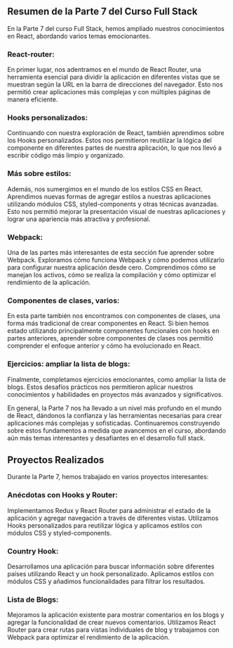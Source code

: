 ## Resumen de la Parte 7 del Curso Full Stack

En la Parte 7 del curso Full Stack, hemos ampliado nuestros conocimientos en React, abordando varios temas emocionantes.

### React-router:

En primer lugar, nos adentramos en el mundo de React Router, una herramienta esencial para dividir la aplicación en diferentes vistas que se muestran según la URL en la barra de direcciones del navegador. Esto nos permitió crear aplicaciones más complejas y con múltiples páginas de manera eficiente.

### Hooks personalizados:

Continuando con nuestra exploración de React, también aprendimos sobre los Hooks personalizados. Estos nos permitieron reutilizar la lógica del componente en diferentes partes de nuestra aplicación, lo que nos llevó a escribir código más limpio y organizado.

### Más sobre estilos:

Además, nos sumergimos en el mundo de los estilos CSS en React. Aprendimos nuevas formas de agregar estilos a nuestras aplicaciones utilizando módulos CSS, styled-components y otras técnicas avanzadas. Esto nos permitió mejorar la presentación visual de nuestras aplicaciones y lograr una apariencia más atractiva y profesional.

### Webpack:

Una de las partes más interesantes de esta sección fue aprender sobre Webpack. Exploramos cómo funciona Webpack y cómo podemos utilizarlo para configurar nuestra aplicación desde cero. Comprendimos cómo se manejan los activos, cómo se realiza la compilación y cómo optimizar el rendimiento de la aplicación.

### Componentes de clases, varios:

En esta parte también nos encontramos con componentes de clases, una forma más tradicional de crear componentes en React. Si bien hemos estado utilizando principalmente componentes funcionales con hooks en partes anteriores, aprender sobre componentes de clases nos permitió comprender el enfoque anterior y cómo ha evolucionado en React.

### Ejercicios: ampliar la lista de blogs:

Finalmente, completamos ejercicios emocionantes, como ampliar la lista de blogs. Estos desafíos prácticos nos permitieron aplicar nuestros conocimientos y habilidades en proyectos más avanzados y significativos.

En general, la Parte 7 nos ha llevado a un nivel más profundo en el mundo de React, dándonos la confianza y las herramientas necesarias para crear aplicaciones más complejas y sofisticadas. Continuaremos construyendo sobre estos fundamentos a medida que avancemos en el curso, abordando aún más temas interesantes y desafiantes en el desarrollo full stack.

## Proyectos Realizados

Durante la Parte 7, hemos trabajado en varios proyectos interesantes:

### Anécdotas con Hooks y Router:

Implementamos Redux y React Router para administrar el estado de la aplicación y agregar navegación a través de diferentes vistas. Utilizamos Hooks personalizados para reutilizar lógica y aplicamos estilos con módulos CSS y styled-components.

### Country Hook:

Desarrollamos una aplicación para buscar información sobre diferentes países utilizando React y un hook personalizado. Aplicamos estilos con módulos CSS y añadimos funcionalidades para filtrar los resultados.

### Lista de Blogs:

Mejoramos la aplicación existente para mostrar comentarios en los blogs y agregar la funcionalidad de crear nuevos comentarios. Utilizamos React Router para crear rutas para vistas individuales de blog y trabajamos con Webpack para optimizar el rendimiento de la aplicación.
